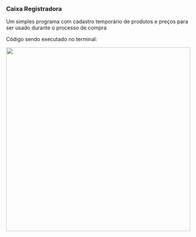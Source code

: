 ### Caixa Registradora

Um simples programa com cadastro temporário de produtos e preços para ser usado durante o processo de compra

Código sendo executado no terminal:

<img align="center" height="500em" src="https://cdn.discordapp.com/attachments/728041550067531812/931329652205686844/unknown.png"/>
